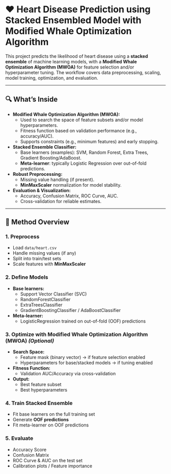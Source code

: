 # ❤️ Heart Disease Prediction using Stacked Ensembled Model with Modified Whale Optimization Algorithm

This project predicts the likelihood of heart disease using a **stacked ensemble** of machine learning models, with a **Modified Whale Optimization Algorithm (MWOA)** for feature selection and/or hyperparameter tuning. The workflow covers data preprocessing, scaling, model training, optimization, and evaluation.

---

## 🔍 What’s Inside
- **Modified Whale Optimization Algorithm (MWOA):**
  - Used to search the space of feature subsets and/or model hyperparameters.
  - Fitness function based on validation performance (e.g., accuracy/AUC).
  - Supports constraints (e.g., minimum features) and early stopping.
- **Stacked Ensemble Classifier:**
  - Base learners (examples): SVM, Random Forest, Extra Trees, Gradient Boosting/AdaBoost.
  - **Meta-learner**: typically Logistic Regression over out-of-fold predictions.
- **Robust Preprocessing:**
  - Missing value handling (if present).
  - **MinMaxScaler** normalization for model stability.
- **Evaluation & Visualization:**
  - Accuracy, Confusion Matrix, ROC Curve, AUC.
  - Cross-validation for reliable estimates.

---

## 🧮 Method Overview

### 1. Preprocess
- Load `data/heart.csv`
- Handle missing values (if any)
- Split into train/test sets
- Scale features with **MinMaxScaler**

### 2. Define Models
- **Base learners:**
  - Support Vector Classifier (SVC)
  - RandomForestClassifier
  - ExtraTreesClassifier
  - GradientBoostingClassifier / AdaBoostClassifier
- **Meta-learner:**
  - LogisticRegression trained on out-of-fold (OOF) predictions

### 3. Optimize with Modified Whale Optimization Algorithm (MWOA) *(Optional)*
- **Search Space:**
  - Feature mask (binary vector) → if feature selection enabled
  - Hyperparameters for base/stacked models → if tuning enabled
- **Fitness Function:**
  - Validation AUC/Accuracy via cross-validation
- **Output:**
  - Best feature subset  
  - Best hyperparameters  

### 4. Train Stacked Ensemble
- Fit base learners on the full training set
- Generate **OOF predictions**
- Fit meta-learner on OOF predictions

### 5. Evaluate
- Accuracy Score  
- Confusion Matrix  
- ROC Curve & AUC on the test set  
- Calibration plots / Feature importance 
